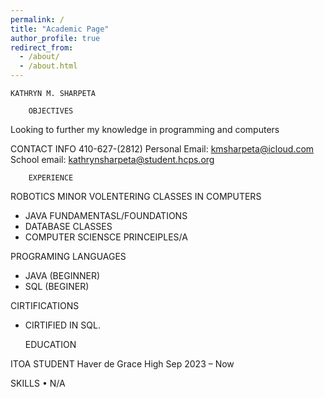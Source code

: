 ```yaml
---
permalink: /
title: "Academic Page"
author_profile: true
redirect_from: 
  - /about/
  - /about.html
---
```


	KATHRYN M. SHARPETA	
  
		OBJECTIVES
Looking to further my knowledge in programming and computers	

CONTACT INFO
410-627-(2812)
Personal Email: kmsharpeta@icloud.com
School email: kathrynsharpeta@student.hcps.org
	
		EXPERIENCE

ROBOTICS 
MINOR VOLENTERING
CLASSES IN COMPUTERS
-	JAVA FUNDAMENTASL/FOUNDATIONS
-	DATABASE CLASSES
-	COMPUTER SCIENSCE PRINCEIPLES/A
  
PROGRAMING LANGUAGES
-	JAVA (BEGINNER)
-	SQL (BEGINER)
  
CIRTIFICATIONS
-	CIRTIFIED IN SQL.		

 	EDUCATION

ITOA STUDENT
Haver de Grace High
Sep 2023 – Now

SKILLS
•	N/A		


